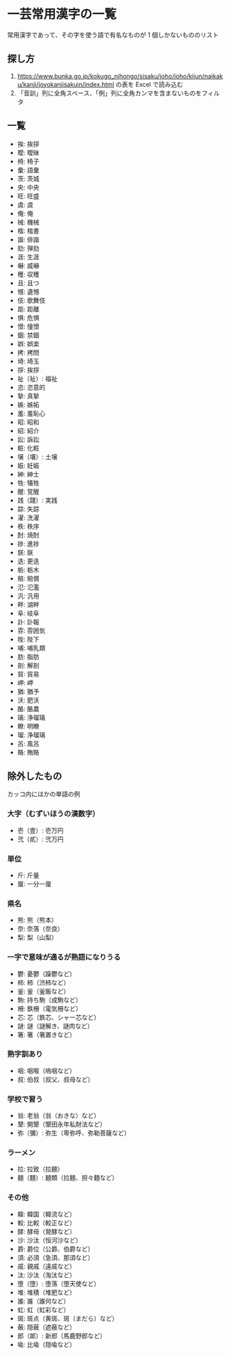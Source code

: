 # 一芸常用漢字の一覧

常用漢字であって、その字を使う語で有名なものが 1 個しかないもののリスト

## 探し方

1. <https://www.bunka.go.jp/kokugo_nihongo/sisaku/joho/joho/kijun/naikaku/kanji/joyokanjisakuin/index.html> の表を Excel で読み込む
2. 「音訓」列に全角スペース、「例」列に全角カンマを含まないものをフィルタ

## 一覧

- 挨: 挨拶
- 曖: 曖昧
- 椅: 椅子
- 彙: 語彙
- 茨: 茨城
- 央: 中央
- 旺: 旺盛
- 虞: 虞
- 俺: 俺
- 械: 機械
- 楷: 楷書
- 諧: 俳諧
- 劾: 弾劾
- 涯: 生涯
- 嚇: 威嚇
- 穫: 収穫
- 且: 且つ
- 憾: 遺憾
- 伎: 歌舞伎
- 距: 距離
- 惧: 危惧
- 憬: 憧憬
- 錮: 禁錮
- 娯: 娯楽
- 拷: 拷問
- 埼: 埼玉
- 拶: 挨拶
- 祉（祉）: 福祉
- 恣: 恣意的
- 摯: 真摯
- 嫉: 嫉妬
- 羞: 羞恥心
- 昭: 昭和
- 紹: 紹介
- 訟: 訴訟
- 粧: 化粧
- 壌（壤）: 土壌
- 娠: 妊娠
- 紳: 紳士
- 牲: 犠牲
- 醒: 覚醒
- 践（踐）: 実践
- 踪: 失踪
- 濯: 洗濯
- 秩: 秩序
- 酎: 焼酎
- 捗: 進捗
- 朕: 朕
- 迭: 更迭
- 栃: 栃木
- 賠: 賠償
- 氾: 氾濫
- 汎: 汎用
- 畔: 湖畔
- 阜: 岐阜
- 訃: 訃報
- 雰: 雰囲気
- 陛: 陛下
- 哺: 哺乳類
- 肪: 脂肪
- 剖: 解剖
- 貿: 貿易
- 岬: 岬
- 猶: 猶予
- 沃: 肥沃
- 酪: 酪農
- 璃: 浄瑠璃
- 瞭: 明瞭
- 瑠: 浄瑠璃
- 呂: 風呂
- 賂: 賄賂


## 除外したもの

カッコ内にほかの単語の例

### 大字（むずいほうの漢数字）

- 壱（壹）: 壱万円
- 弐（貳）: 弐万円

### 単位

- 斤: 斤量
- 厘: 一分一厘

### 県名

- 熊: 熊（熊本）
- 奈: 奈落（奈良）
- 梨: 梨（山梨）

### 一字で意味が通るが熟語になりうる

- 鬱: 憂鬱（躁鬱など）
- 柿: 柿（渋柿など）
- 釜: 釜（釜飯など）
- 駒: 持ち駒（成駒など）
- 柵: 鉄柵（電気柵など）
- 芯: 芯（鉄芯、シャー芯など）
- 謎: 謎（謎解き、謎肉など）
- 箸: 箸（箸置きなど）

### 熟字訓あり

- 咽: 咽喉（嗚咽など）
- 叔: 伯叔（叔父、叔母など）

### 学校で習う

- 翁: 老翁（翁（おきな）など）
- 墾: 開墾（墾田永年私財法など）
- 弥（彌）: 弥生（卑弥呼、弥勒菩薩など）

### ラーメン

- 拉: 拉致（拉麺）
- 麺（麵）: 麺類（拉麺、担々麵など）

### その他

- 韓: 韓国（韓流など）
- 較: 比較（較正など）
- 酵: 酵母（発酵など）
- 沙: 沙汰（恒河沙など）
- 爵: 爵位（公爵、伯爵など）
- 須: 必須（急須、那須など）
- 戚: 親戚（遠戚など）
- 汰: 沙汰（淘汰など）
- 堕（墮）: 堕落（堕天使など）
- 堆: 堆積（堆肥など）
- 誰: 誰（誰何など）
- 虹: 虹（虹彩など）
- 斑: 斑点（黄斑、斑（まだら）など）
- 蔽: 隠蔽（遮蔽など）
- 郎（郞）: 新郎（馬鹿野郎など）
- 喩: 比喩（隠喩など）
